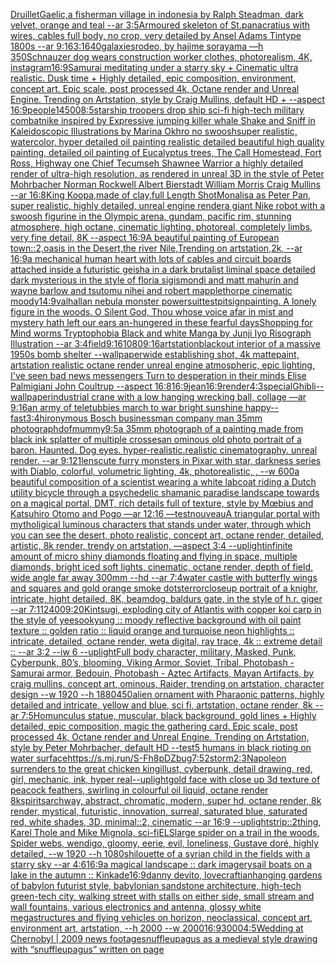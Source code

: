 [Druillet](https://www.ebank.nz/aiartgenerator?category=Druillet)[Gaelic,](https://www.ebank.nz/aiartgenerator?category=Gaelic%2C)[a fisherman village in indonesia by Ralph Steadman, dark velvet, orange and teal  --ar 3:5](https://www.ebank.nz/aiartgenerator?category=a%2520fisherman%2520village%2520in%2520indonesia%2520by%2520Ralph%2520Steadman%2C%2520dark%2520velvet%2C%2520orange%2520and%2520teal%2520%2520--ar%25203%3A5)[Armoured skeleton of St.panacratius with wires,  cables full body, no crop, very detailed by Ansel Adams Tintype 1800s --ar  9:16](https://www.ebank.nz/aiartgenerator?category=Armoured%2520skeleton%2520of%2520St.panacratius%2520with%2520wires%2C%2520%2520cables%2520full%2520body%2C%2520no%2520crop%2C%2520very%2520detailed%2520by%2520Ansel%2520Adams%2520Tintype%25201800s%2520--ar%2520%25209%3A16)[3:1](https://www.ebank.nz/aiartgenerator?category=3%3A1)[640](https://www.ebank.nz/aiartgenerator?category=640)[galaxies](https://www.ebank.nz/aiartgenerator?category=galaxies)[rodeo, by hajime sorayama —h 350](https://www.ebank.nz/aiartgenerator?category=rodeo%2C%2520by%2520hajime%2520sorayama%2520%E2%80%94h%2520350)[Schnauzer dog wears construction worker clothes, photorealism, 4K, instagram](https://www.ebank.nz/aiartgenerator?category=Schnauzer%2520dog%2520wears%2520construction%2520worker%2520clothes%2C%2520photorealism%2C%25204K%2C%2520instagram)[16:9](https://www.ebank.nz/aiartgenerator?category=16%3A9)[Samurai meditating under a starry sky + Cinematic ultra realistic. Dusk time + Highly detailed, epic composition, environment, concept art. Epic scale, post processed 4k, Octane render and Unreal Engine. Trending on Artstation, style by Craig Mullins, default HD + --aspect 16:9](https://www.ebank.nz/aiartgenerator?category=Samurai%2520meditating%2520under%2520a%2520starry%2520sky%2520%2B%2520Cinematic%2520ultra%2520realistic.%2520Dusk%2520time%2520%2B%2520Highly%2520detailed%2C%2520epic%2520composition%2C%2520environment%2C%2520concept%2520art.%2520Epic%2520scale%2C%2520post%2520processed%25204k%2C%2520Octane%2520render%2520and%2520Unreal%2520Engine.%2520Trending%2520on%2520Artstation%2C%2520style%2520by%2520Craig%2520Mullins%2C%2520default%2520HD%2520%2B%2520--aspect%252016%3A9)[people](https://www.ebank.nz/aiartgenerator?category=people)[1](https://www.ebank.nz/aiartgenerator?category=1)[4500](https://www.ebank.nz/aiartgenerator?category=4500)[8:5](https://www.ebank.nz/aiartgenerator?category=8%3A5)[starship troopers drop ship sci-fi high-tech military combat](https://www.ebank.nz/aiartgenerator?category=starship%2520troopers%2520drop%2520ship%2520sci-fi%2520high-tech%2520military%2520combat)[nike inspired by Expressive jumping killer whale Shake and Sniff in Kaleidoscopic Illustrations by Marina Okhro no swoosh](https://www.ebank.nz/aiartgenerator?category=nike%2520inspired%2520by%2520Expressive%2520jumping%2520killer%2520whale%2520Shake%2520and%2520Sniff%2520in%2520Kaleidoscopic%2520Illustrations%2520by%2520Marina%2520Okhro%2520no%2520swoosh)[super realistic, watercolor, hyper detailed oil painting realistic detailed beautiful high quality painting, detailed oil painting of Eucalyptus trees, The Call Homestead, Fort Ross, Highway one Chief Tecumseh Shawnee Warrior  a highly detailed render of ultra-high resolution, as rendered in unreal 3D in the style of Peter Mohrbacher Norman Rockwell Albert Bierstadt William Morris Craig Mullins --ar 16:8](https://www.ebank.nz/aiartgenerator?category=super%2520realistic%2C%2520watercolor%2C%2520hyper%2520detailed%2520oil%2520painting%2520realistic%2520detailed%2520beautiful%2520high%2520quality%2520painting%2C%2520detailed%2520oil%2520painting%2520of%2520Eucalyptus%2520trees%2C%2520The%2520Call%2520Homestead%2C%2520Fort%2520Ross%2C%2520Highway%2520one%2520Chief%2520Tecumseh%2520Shawnee%2520Warrior%2520%2520a%2520highly%2520detailed%2520render%2520of%2520ultra-high%2520resolution%2C%2520as%2520rendered%2520in%2520unreal%25203D%2520in%2520the%2520style%2520of%2520Peter%2520Mohrbacher%2520Norman%2520Rockwell%2520Albert%2520Bierstadt%2520William%2520Morris%2520Craig%2520Mullins%2520--ar%252016%3A8)[King Koopa,made of clay,full Length Shot](https://www.ebank.nz/aiartgenerator?category=King%2520Koopa%2Cmade%2520of%2520clay%2Cfull%2520Length%2520Shot)[Monalisa as Peter Pan, super realistic, highly detailed, unreal engine render](https://www.ebank.nz/aiartgenerator?category=Monalisa%2520as%2520Peter%2520Pan%2C%2520super%2520realistic%2C%2520highly%2520detailed%2C%2520unreal%2520engine%2520render)[a giant Nike robot with a swoosh figurine in the Olympic arena, gundam, pacific rim, stunning atmosphere, high octane, cinematic lighting, photoreal, completely limbs, very fine detail, 8K --aspect 16:9](https://www.ebank.nz/aiartgenerator?category=a%2520giant%2520Nike%2520robot%2520with%2520a%2520swoosh%2520figurine%2520in%2520the%2520Olympic%2520arena%2C%2520gundam%2C%2520pacific%2520rim%2C%2520stunning%2520atmosphere%2C%2520high%2520octane%2C%2520cinematic%2520lighting%2C%2520photoreal%2C%2520completely%2520limbs%2C%2520very%2520fine%2520detail%2C%25208K%2520--aspect%252016%3A9)[A beautiful painting of European town::2,oasis in the Desert,the river Nile,Trending on artstation,2k, --ar 16:9](https://www.ebank.nz/aiartgenerator?category=A%2520beautiful%2520painting%2520of%2520European%2520town%3A%3A2%2Coasis%2520in%2520the%2520Desert%2Cthe%2520river%2520Nile%2CTrending%2520on%2520artstation%2C2k%2C%2520--ar%252016%3A9)[a mechanical human heart with lots of cables and circuit boards attached inside a futuristic geisha in a dark brutalist liminal space detailed dark mysterious in the style of floria sigismondi and matt mahurin and wayne barlow and tsutomu nihei and robert mapplethorpe cinematic moody](https://www.ebank.nz/aiartgenerator?category=a%2520mechanical%2520human%2520heart%2520with%2520lots%2520of%2520cables%2520and%2520circuit%2520boards%2520attached%2520inside%2520a%2520futuristic%2520geisha%2520in%2520a%2520dark%2520brutalist%2520liminal%2520space%2520detailed%2520dark%2520mysterious%2520in%2520the%2520style%2520of%2520floria%2520sigismondi%2520and%2520matt%2520mahurin%2520and%2520wayne%2520barlow%2520and%2520tsutomu%2520nihei%2520and%2520robert%2520mapplethorpe%2520cinematic%2520moody)[14:9](https://www.ebank.nz/aiartgenerator?category=14%3A9)[valhallan nebula monster powersuit](https://www.ebank.nz/aiartgenerator?category=valhallan%2520nebula%2520monster%2520powersuit)[test](https://www.ebank.nz/aiartgenerator?category=test)[pit](https://www.ebank.nz/aiartgenerator?category=pit)[sign](https://www.ebank.nz/aiartgenerator?category=sign)[painting. A lonely figure in the woods. O Silent God, Thou whose voice afar in mist and mystery hath left our ears an-hungered in these fearful days](https://www.ebank.nz/aiartgenerator?category=painting.%2520A%2520lonely%2520figure%2520in%2520the%2520woods.%2520O%2520Silent%2520God%2C%2520Thou%2520whose%2520voice%2520afar%2520in%2520mist%2520and%2520mystery%2520hath%2520left%2520our%2520ears%2520an-hungered%2520in%2520these%2520fearful%2520days)[Shopping for Mind worms Tryptophobia Black and white Manga by Junji Iyo Risograph  Illustration --ar 3:4](https://www.ebank.nz/aiartgenerator?category=Shopping%2520for%2520Mind%2520worms%2520Tryptophobia%2520Black%2520and%2520white%2520Manga%2520by%2520Junji%2520Iyo%2520Risograph%2520%2520Illustration%2520--ar%25203%3A4)[field](https://www.ebank.nz/aiartgenerator?category=field)[9:16](https://www.ebank.nz/aiartgenerator?category=9%3A16)[1080](https://www.ebank.nz/aiartgenerator?category=1080)[9:16](https://www.ebank.nz/aiartgenerator?category=9%3A16)[artstation](https://www.ebank.nz/aiartgenerator?category=artstation)[blackout interior of a massive 1950s bomb shelter --wallpaper](https://www.ebank.nz/aiartgenerator?category=blackout%2520interior%2520of%2520a%2520massive%25201950s%2520bomb%2520shelter%2520--wallpaper)[wide establishing shot, 4k mattepaint, artstation  realistic octane render unreal engine atmospheric, epic lighting, I've seen bad news messengers Turn to desperation in their minds Elise Palmigiani John Coultrup --aspect 16:8](https://www.ebank.nz/aiartgenerator?category=wide%2520establishing%2520shot%2C%25204k%2520mattepaint%2C%2520artstation%2520%2520realistic%2520octane%2520render%2520unreal%2520engine%2520atmospheric%2C%2520epic%2520lighting%2C%2520I%27ve%2520seen%2520bad%2520news%2520messengers%2520Turn%2520to%2520desperation%2520in%2520their%2520minds%2520Elise%2520Palmigiani%2520John%2520Coultrup%2520--aspect%252016%3A8)[16:9](https://www.ebank.nz/aiartgenerator?category=16%3A9)[jean](https://www.ebank.nz/aiartgenerator?category=jean)[16:9](https://www.ebank.nz/aiartgenerator?category=16%3A9)[render](https://www.ebank.nz/aiartgenerator?category=render)[4:3](https://www.ebank.nz/aiartgenerator?category=4%3A3)[special](https://www.ebank.nz/aiartgenerator?category=special)[Ghibli](https://www.ebank.nz/aiartgenerator?category=Ghibli)[--wallpaper](https://www.ebank.nz/aiartgenerator?category=--wallpaper)[industrial crane with a low hanging wrecking ball, collage —ar 9:16](https://www.ebank.nz/aiartgenerator?category=industrial%2520crane%2520with%2520a%2520low%2520hanging%2520wrecking%2520ball%2C%2520collage%2520%E2%80%94ar%25209%3A16)[an army of teletubbies march to war bright sunshine happy](https://www.ebank.nz/aiartgenerator?category=an%2520army%2520of%2520teletubbies%2520march%2520to%2520war%2520bright%2520sunshine%2520happy)[--fast](https://www.ebank.nz/aiartgenerator?category=--fast)[3:4](https://www.ebank.nz/aiartgenerator?category=3%3A4)[hironymous Bosch businessman company man 35mm photograph](https://www.ebank.nz/aiartgenerator?category=hironymous%2520Bosch%2520businessman%2520company%2520man%252035mm%2520photograph)[dof](https://www.ebank.nz/aiartgenerator?category=dof)[mummy](https://www.ebank.nz/aiartgenerator?category=mummy)[9:5](https://www.ebank.nz/aiartgenerator?category=9%3A5)[a 35mm photograph of a painting made from black ink splatter of multiple crosses](https://www.ebank.nz/aiartgenerator?category=a%252035mm%2520photograph%2520of%2520a%2520painting%2520made%2520from%2520black%2520ink%2520splatter%2520of%2520multiple%2520crosses)[an ominous old photo portrait of a baron. Haunted. Dog eyes. hyper-realistic.realistic cinematography. unreal render. --ar 9:12](https://www.ebank.nz/aiartgenerator?category=an%2520ominous%2520old%2520photo%2520portrait%2520of%2520a%2520baron.%2520Haunted.%2520Dog%2520eyes.%2520hyper-realistic.realistic%2520cinematography.%2520unreal%2520render.%2520--ar%25209%3A12)[1](https://www.ebank.nz/aiartgenerator?category=1)[lens](https://www.ebank.nz/aiartgenerator?category=lens)[cute furry monsters in Pixar with star, darkness series with Diablo, colorful, volumetric lighting, 4k, photorealistic, , --w 600](https://www.ebank.nz/aiartgenerator?category=cute%2520furry%2520monsters%2520in%2520Pixar%2520with%2520star%2C%2520darkness%2520series%2520with%2520Diablo%2C%2520colorful%2C%2520volumetric%2520lighting%2C%25204k%2C%2520photorealistic%2C%2520%2C%2520--w%2520600)[a beautiful composition of a scientist wearing a white labcoat riding a Dutch utility bicycle through a psychedelic shamanic paradise landscape towards on a magical portal, DMT,  rich details full of texture, style by Mœbius and Katsuhiro Otomo and Pogo —ar 12:16 —test](https://www.ebank.nz/aiartgenerator?category=a%2520beautiful%2520composition%2520of%2520a%2520scientist%2520wearing%2520a%2520white%2520labcoat%2520riding%2520a%2520Dutch%2520utility%2520bicycle%2520through%2520a%2520psychedelic%2520shamanic%2520paradise%2520landscape%2520towards%2520on%2520a%2520magical%2520portal%2C%2520DMT%2C%2520%2520rich%2520details%2520full%2520of%2520texture%2C%2520style%2520by%2520M%C5%93bius%2520and%2520Katsuhiro%2520Otomo%2520and%2520Pogo%2520%E2%80%94ar%252012%3A16%2520%E2%80%94test)[nouveau](https://www.ebank.nz/aiartgenerator?category=nouveau)[A triangular portal with mytholigical luminous characters that stands under water, through which you can see the desert, photo realistic, concept art, octane render, detailed, artistic, 8k render, trendy on artstation, —aspect 3:4 --uplight](https://www.ebank.nz/aiartgenerator?category=A%2520triangular%2520portal%2520with%2520mytholigical%2520luminous%2520characters%2520that%2520stands%2520under%2520water%2C%2520through%2520which%2520you%2520can%2520see%2520the%2520desert%2C%2520photo%2520realistic%2C%2520concept%2520art%2C%2520octane%2520render%2C%2520detailed%2C%2520artistic%2C%25208k%2520render%2C%2520trendy%2520on%2520artstation%2C%2520%E2%80%94aspect%25203%3A4%2520--uplight)[infinite amount of micro shiny diamonds floating and flying in space, multiple diamonds, bright iced soft lights, cinematic, octane render, depth of field, wide angle far away 300mm --hd --ar 7:4](https://www.ebank.nz/aiartgenerator?category=infinite%2520amount%2520of%2520micro%2520shiny%2520diamonds%2520floating%2520and%2520flying%2520in%2520space%2C%2520multiple%2520diamonds%2C%2520bright%2520iced%2520soft%2520lights%2C%2520cinematic%2C%2520octane%2520render%2C%2520depth%2520of%2520field%2C%2520wide%2520angle%2520far%2520away%2520300mm%2520--hd%2520--ar%25207%3A4)[water castle with butterfly wings and squares and gold orange smoke dots](https://www.ebank.nz/aiartgenerator?category=water%2520castle%2520with%2520butterfly%2520wings%2520and%2520squares%2520and%2520gold%2520orange%2520smoke%2520dots)[terror](https://www.ebank.nz/aiartgenerator?category=terror)[closeup portrait of a knighr, intricate, hight detailed, 8K, beamdog, baldurs gate,  in the style of h.r. giger --ar 7:11](https://www.ebank.nz/aiartgenerator?category=closeup%2520portrait%2520of%2520a%2520knighr%2C%2520intricate%2C%2520hight%2520detailed%2C%25208K%2C%2520beamdog%2C%2520baldurs%2520gate%2C%2520%2520in%2520the%2520style%2520of%2520h.r.%2520giger%2520--ar%25207%3A11)[2400](https://www.ebank.nz/aiartgenerator?category=2400)[9:20](https://www.ebank.nz/aiartgenerator?category=9%3A20)[Kintsugi, exploding city of Atlantis with copper koi carp in the style of yeesookyung :: moody reflective background with oil paint texture :: golden ratio :: liquid orange and turquoise neon highlights :: intricate, detailed, octane render, weta digital, ray trace, 4k :: extreme detail :: --ar 3:2 --iw 6 --uplight](https://www.ebank.nz/aiartgenerator?category=Kintsugi%2C%2520exploding%2520city%2520of%2520Atlantis%2520with%2520copper%2520koi%2520carp%2520in%2520the%2520style%2520of%2520yeesookyung%2520%3A%3A%2520moody%2520reflective%2520background%2520with%2520oil%2520paint%2520texture%2520%3A%3A%2520golden%2520ratio%2520%3A%3A%2520liquid%2520orange%2520and%2520turquoise%2520neon%2520highlights%2520%3A%3A%2520intricate%2C%2520detailed%2C%2520octane%2520render%2C%2520weta%2520digital%2C%2520ray%2520trace%2C%25204k%2520%3A%3A%2520extreme%2520detail%2520%3A%3A%2520--ar%25203%3A2%2520--iw%25206%2520--uplight)[Full body character, military, Masked, Punk, Cyberpunk, 80’s, blooming, Viking Armor, Soviet, Tribal, Photobash - Samurai armor, Bedouin, Photobash - Aztec Artifacts, Mayan Artifacts, by craig mullins, concept art, ominous, Raider, trending on artstation, character design --w 1920 --h 1880](https://www.ebank.nz/aiartgenerator?category=Full%2520body%2520character%2C%2520military%2C%2520Masked%2C%2520Punk%2C%2520Cyberpunk%2C%252080%E2%80%99s%2C%2520blooming%2C%2520Viking%2520Armor%2C%2520Soviet%2C%2520Tribal%2C%2520Photobash%2520-%2520Samurai%2520armor%2C%2520Bedouin%2C%2520Photobash%2520-%2520Aztec%2520Artifacts%2C%2520Mayan%2520Artifacts%2C%2520by%2520craig%2520mullins%2C%2520concept%2520art%2C%2520ominous%2C%2520Raider%2C%2520trending%2520on%2520artstation%2C%2520character%2520design%2520--w%25201920%2520--h%25201880)[450](https://www.ebank.nz/aiartgenerator?category=450)[alien ornament with Pharaonic patterns, highly detailed and intricate, yellow and blue, sci fi, artstation, octane render, 8k --ar 7:5](https://www.ebank.nz/aiartgenerator?category=alien%2520ornament%2520with%2520Pharaonic%2520patterns%2C%2520highly%2520detailed%2520and%2520intricate%2C%2520yellow%2520and%2520blue%2C%2520sci%2520fi%2C%2520artstation%2C%2520octane%2520render%2C%25208k%2520--ar%25207%3A5)[Homunculus statue, muscular, black background, gold lines + Highly detailed, epic composition, magic the gathering card. Epic scale, post processed 4k, Octane render and Unreal Engine. Trending on Artstation, style by Peter Mohrbacher, default HD --test](https://www.ebank.nz/aiartgenerator?category=Homunculus%2520statue%2C%2520muscular%2C%2520black%2520background%2C%2520gold%2520lines%2520%2B%2520Highly%2520detailed%2C%2520epic%2520composition%2C%2520magic%2520the%2520gathering%2520card.%2520Epic%2520scale%2C%2520post%2520processed%25204k%2C%2520Octane%2520render%2520and%2520Unreal%2520Engine.%2520Trending%2520on%2520Artstation%2C%2520style%2520by%2520Peter%2520Mohrbacher%2C%2520default%2520HD%2520--test)[5 humans in black rioting on water surface](https://www.ebank.nz/aiartgenerator?category=5%2520humans%2520in%2520black%2520rioting%2520on%2520water%2520surface)[<https://s.mj.run/S-Fh8pDZbug>](https://www.ebank.nz/aiartgenerator?category=%3Chttps%3A//s.mj.run/S-Fh8pDZbug%3E)[7:5](https://www.ebank.nz/aiartgenerator?category=7%3A5)[2](https://www.ebank.nz/aiartgenerator?category=2)[storm](https://www.ebank.nz/aiartgenerator?category=storm)[2:3](https://www.ebank.nz/aiartgenerator?category=2%3A3)[Napoleon surrenders to the great chicken king](https://www.ebank.nz/aiartgenerator?category=Napoleon%2520surrenders%2520to%2520the%2520great%2520chicken%2520king)[illust, cyberpunk, detail drawing, red, girl, mechanic, ink, hyper real](https://www.ebank.nz/aiartgenerator?category=illust%2C%2520cyberpunk%2C%2520detail%2520drawing%2C%2520red%2C%2520girl%2C%2520mechanic%2C%2520ink%2C%2520hyper%2520real)[--uplight](https://www.ebank.nz/aiartgenerator?category=--uplight)[gold face with close up 3d texture of peacock feathers, swirling in colourful oil liquid, octane render 8k](https://www.ebank.nz/aiartgenerator?category=gold%2520face%2520with%2520close%2520up%25203d%2520texture%2520of%2520peacock%2520feathers%2C%2520swirling%2520in%2520colourful%2520oil%2520liquid%2C%2520octane%2520render%25208k)[spirits](https://www.ebank.nz/aiartgenerator?category=spirits)[archway, abstract, chromatic, modern, super hd, octane render, 8k render, mystical, futuristic, innovation, surreal, saturated blue, saturated red, white shades, 3D, minimal::2, cinematic --ar 16:9 --uplight](https://www.ebank.nz/aiartgenerator?category=archway%2C%2520abstract%2C%2520chromatic%2C%2520modern%2C%2520super%2520hd%2C%2520octane%2520render%2C%25208k%2520render%2C%2520mystical%2C%2520futuristic%2C%2520innovation%2C%2520surreal%2C%2520saturated%2520blue%2C%2520saturated%2520red%2C%2520white%2520shades%2C%25203D%2C%2520minimal%3A%3A2%2C%2520cinematic%2520--ar%252016%3A9%2520--uplight)[strip::2](https://www.ebank.nz/aiartgenerator?category=strip%3A%3A2)[thing, Karel Thole and Mike Mignola, sci-fi](https://www.ebank.nz/aiartgenerator?category=thing%2C%2520Karel%2520Thole%2520and%2520Mike%2520Mignola%2C%2520sci-fi)[ELS](https://www.ebank.nz/aiartgenerator?category=ELS)[large spider on a trail in the woods, Spider webs, wendigo, gloomy, eerie, evil, loneliness, Gustave doré, highly detailed, --w 1920 --h 1080](https://www.ebank.nz/aiartgenerator?category=large%2520spider%2520on%2520a%2520trail%2520in%2520the%2520woods%2C%2520Spider%2520webs%2C%2520wendigo%2C%2520gloomy%2C%2520eerie%2C%2520evil%2C%2520loneliness%2C%2520Gustave%2520dor%C3%A9%2C%2520highly%2520detailed%2C%2520--w%25201920%2520--h%25201080)[shilouette of a syrian child  in the fields with a starry sky --ar 4:6](https://www.ebank.nz/aiartgenerator?category=shilouette%2520of%2520a%2520syrian%2520child%2520%2520in%2520the%2520fields%2520with%2520a%2520starry%2520sky%2520--ar%25204%3A6)[16:9](https://www.ebank.nz/aiartgenerator?category=16%3A9)[a magical landscape :: dark imagery](https://www.ebank.nz/aiartgenerator?category=a%2520magical%2520landscape%2520%3A%3A%2520dark%2520imagery)[sail boats on a lake in the autumn :: Kinkade](https://www.ebank.nz/aiartgenerator?category=sail%2520boats%2520on%2520a%2520lake%2520in%2520the%2520autumn%2520%3A%3A%2520Kinkade)[16:9](https://www.ebank.nz/aiartgenerator?category=16%3A9)[danny devito, lovecraftian](https://www.ebank.nz/aiartgenerator?category=danny%2520devito%2C%2520lovecraftian)[hanging gardens of babylon futurist style, babylonian sandstone architecture, high-tech green-tech city, walking street with stalls on either side, small stream and wall fountains, various electronics and antenna, glossy white megastructures and flying vehicles on horizon, neoclassical, concept art, environment art, artstation, --h 2000 --w 2000](https://www.ebank.nz/aiartgenerator?category=hanging%2520gardens%2520of%2520babylon%2520futurist%2520style%2C%2520babylonian%2520sandstone%2520architecture%2C%2520high-tech%2520green-tech%2520city%2C%2520walking%2520street%2520with%2520stalls%2520on%2520either%2520side%2C%2520small%2520stream%2520and%2520wall%2520fountains%2C%2520various%2520electronics%2520and%2520antenna%2C%2520glossy%2520white%2520megastructures%2520and%2520flying%2520vehicles%2520on%2520horizon%2C%2520neoclassical%2C%2520concept%2520art%2C%2520environment%2520art%2C%2520artstation%2C%2520--h%25202000%2520--w%25202000)[16:9](https://www.ebank.nz/aiartgenerator?category=16%3A9)[3000](https://www.ebank.nz/aiartgenerator?category=3000)[4:5](https://www.ebank.nz/aiartgenerator?category=4%3A5)[Wedding at Chernobyl | 2009 news footage](https://www.ebank.nz/aiartgenerator?category=Wedding%2520at%2520Chernobyl%2520%7C%25202009%2520news%2520footage)[snuffleupagus as a medieval style drawing with “snuffleupagus” written on page](https://www.ebank.nz/aiartgenerator?category=snuffleupagus%2520as%2520a%2520medieval%2520style%2520drawing%2520with%2520%E2%80%9Csnuffleupagus%E2%80%9D%2520written%2520on%2520page)